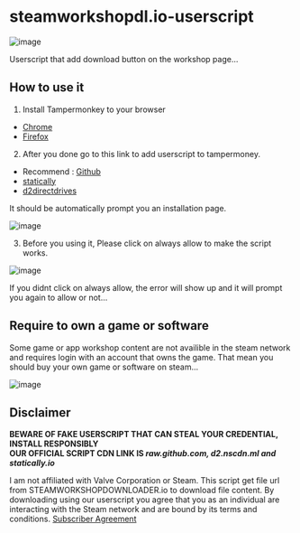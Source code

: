 # steamworkshopdl.io-userscript

![image](https://user-images.githubusercontent.com/53612429/196470345-9e1ebf75-00e0-45a9-91b4-bc24e1d052ee.png)


Userscript that add download button on the workshop page...

## How to use it

1. Install Tampermonkey to your browser  

- [Chrome](https://chrome.google.com/webstore/detail/tampermonkey/dhdgffkkebhmkfjojejmpbldmpobfkfo)    
- [Firefox](https://addons.mozilla.org/en-US/firefox/addon/tampermonkey/)  

2. After you done go to this link to add userscript to tampermoney.  

- Recommend : [Github](https://github.com/NYT92/steamworkshopdl.io-userscript/raw/main/steamwshp.user.js)  
- [statically](https://cdn.statically.io/gh/NYT92/steamworkshopdl.io-userscript/main/steamwshp.user.js)  
- [d2directdrives](https://d2.nscdn.ml/file/d2directdrives/steamwshp.user.js)  

It should be automatically prompt you an installation page.

![image](https://user-images.githubusercontent.com/53612429/196474872-0417f61b-d9b4-43e0-a6dd-768611b1cdb4.png)

3. Before you using it, Please click on always allow to make the script works.

![image](https://user-images.githubusercontent.com/53612429/196473240-06418a3d-48e8-4da1-839a-1f901e46aad1.png)  

If you didnt click on always allow, the error will show up and it will prompt you again to allow or not...

## Require to own a game or software

Some game or app workshop content are not availible in the steam network and requires login with an account that owns the game. That mean you should buy your own game or software on steam...

![image](https://user-images.githubusercontent.com/53612429/196477735-ffd7dda7-27e2-4683-9db5-a96882815a7b.png)  

## Disclaimer

**BEWARE OF FAKE USERSCRIPT THAT CAN STEAL YOUR CREDENTIAL, INSTALL RESPONSIBLY**  
**OUR OFFICIAL SCRIPT CDN LINK IS *raw.github.com, d2.nscdn.ml and statically.io***

I am not affiliated with Valve Corporation or Steam. This script get file url from STEAMWORKSHOPDOWNLOADER.io to download file content. By downloading using our userscript you agree that you as an individual are interacting with the Steam network and are bound by its terms and conditions. [Subscriber Agreement](https://store.steampowered.com/subscriber_agreement)
